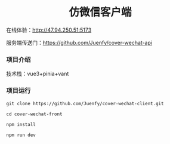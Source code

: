 # <center>仿微信客户端</center>

在线体验：http://47.94.250.51:5173

服务端传送门：https://github.com/Juenfy/cover-wechat-api

### 项目介绍
技术栈：vue3+pinia+vant

### 项目运行

```shell
git clone https://github.com/Juenfy/cover-wechat-client.git
```

```shell
cd cover-wechat-front
```

```shell
npm install
```

```shell
npm run dev
```



